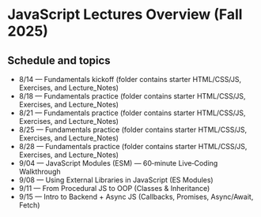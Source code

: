 # JavaScript Lectures Overview (Fall 2025)

## Schedule and topics

- 8/14 — Fundamentals kickoff (folder contains starter HTML/CSS/JS, Exercises, and Lecture_Notes)
- 8/18 — Fundamentals practice (folder contains starter HTML/CSS/JS, Exercises, and Lecture_Notes)
- 8/21 — Fundamentals practice (folder contains starter HTML/CSS/JS, Exercises, and Lecture_Notes)
- 8/25 — Fundamentals practice (folder contains starter HTML/CSS/JS, Exercises, and Lecture_Notes)
- 8/28 — Fundamentals practice (folder contains starter HTML/CSS/JS, Exercises, and Lecture_Notes)
- 9/04 — JavaScript Modules (ESM) — 60‑minute Live‑Coding Walkthrough
- 9/08 — Using External Libraries in JavaScript (ES Modules)
- 9/11 — From Procedural JS to OOP (Classes & Inheritance)
- 9/15 — Intro to Backend + Async JS (Callbacks, Promises, Async/Await, Fetch)

